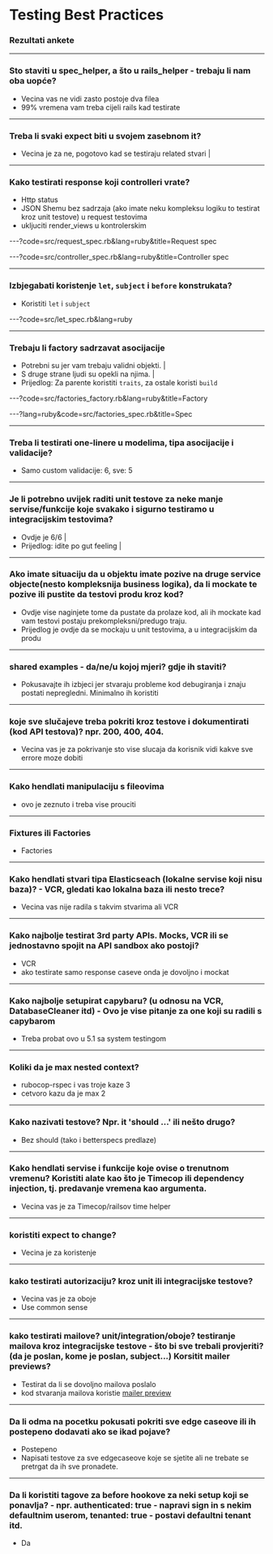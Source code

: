 # Testing Best Practices

### Rezultati ankete

---

### Sto staviti u spec_helper, a što u rails_helper - trebaju li nam oba uopće?

- Vecina vas ne vidi zasto postoje dva filea
- 99% vremena vam treba cijeli rails kad testirate

---

### Treba li svaki expect biti u svojem zasebnom it?

- Vecina je za ne, pogotovo kad se testiraju related stvari |

---

### Kako testirati response koji controlleri vrate?

- Http status
- JSON Shemu bez sadrzaja (ako imate neku kompleksu logiku to testirat kroz unit testove) u request testovima
- ukljuciti render_views u kontrolerskim

---?code=src/request_spec.rb&lang=ruby&title=Request spec

---?code=src/controller_spec.rb&lang=ruby&title=Controller spec

---

### Izbjegabati koristenje `let`, `subject` i `before` konstrukata?

- Koristiti `let` i `subject`

---?code=src/let_spec.rb&lang=ruby

---

### Trebaju li factory sadrzavat asocijacije

- Potrebni su jer vam trebaju validni objekti. |
- S druge strane ljudi su opekli na njima. |
- Prijedlog: Za parente koristiti `traits`, za ostale koristi `build`

---?code=src/factories_factory.rb&lang=ruby&title=Factory

---?lang=ruby&code=src/factories_spec.rb&title=Spec

---

### Treba li testirati one-linere u modelima, tipa asocijacije i validacije?

- Samo custom validacije: 6, sve: 5

---

### Je li potrebno uvijek raditi unit testove za neke manje servise/funkcije koje svakako i sigurno testiramo u integracijskim testovima?

- Ovdje je 6/6 |
- Prijedlog: idite po gut feeling |

---

### Ako imate situaciju da u objektu imate pozive na druge service objecte(nesto kompleksnija business logika), da li mockate te pozive ili pustite da testovi produ kroz kod?

- Ovdje vise naginjete tome da pustate da prolaze kod, ali ih mockate kad vam testovi postaju prekompleksni/predugo traju.
- Prijedlog je ovdje da se mockaju u unit testovima, a u integracijskim da produ

---

### shared examples - da/ne/u kojoj mjeri? gdje ih staviti?

- Pokusavajte ih izbjeci jer stvaraju probleme kod debugiranja i znaju postati nepregledni. Minimalno ih koristiti

---

### koje sve slučajeve treba pokriti kroz testove i dokumentirati (kod API testova)? npr. 200, 400, 404.

- Vecina vas je za pokrivanje sto vise slucaja da korisnik vidi kakve sve errore moze dobiti

---

### Kako hendlati manipulaciju s fileovima

- ovo je zeznuto i treba vise prouciti

---

### Fixtures ili Factories

- Factories

---

### Kako hendlati stvari tipa Elasticseach (lokalne servise koji nisu baza)? - VCR, gledati kao lokalna baza ili nesto trece?

- Vecina vas nije radila s takvim stvarima ali VCR

---

### Kako najbolje testirat 3rd party APIs. Mocks, VCR ili se jednostavno spojit na API sandbox ako postoji?

- VCR
- ako testirate samo response caseve onda je dovoljno i mockat

---

### Kako najbolje setupirat capybaru? (u odnosu na VCR, DatabaseCleaner itd) - Ovo je vise pitanje za one koji su radili s capybarom

- Treba probat ovo u 5.1 sa system testingom

---

### Koliki da je max nested context?

- rubocop-rspec i vas troje kaze 3
- cetvoro kazu da je max 2

---

### Kako nazivati testove? Npr. it 'should ...' ili nešto drugo?

- Bez should (tako i betterspecs predlaze)

---

### Kako hendlati servise i funkcije koje ovise o trenutnom vremenu? Koristiti alate kao što je Timecop ili dependency injection, tj. predavanje vremena kao argumenta.

- Vecina vas je za Timecop/railsov time helper

---

### koristiti expect to change?

- Vecina je za koristenje

---

### kako testirati autorizaciju? kroz unit ili integracijske testove?

- Vecina vas je za oboje
- Use common sense

---

### kako testirati mailove? unit/integration/oboje? testiranje mailova kroz integracijske testove - što bi sve trebali provjeriti? (da je poslan, kome je poslan, subject...) Korsitit mailer previews?

- Testirat da li se dovoljno mailova poslalo
- kod stvaranja mailova koristie [mailer preview](http://guides.rubyonrails.org/action_mailer_basics.html#previewing-emails)

---

### Da li odma na pocetku pokusati pokriti sve edge caseove ili ih postepeno dodavati ako se ikad pojave?

- Postepeno
- Napisati testove za sve edgecaseove koje se sjetite ali ne trebate se pretrgat da ih sve pronadete.

---

### Da li koristiti tagove za before hookove za neki setup koji se ponavlja? - npr. authenticated: true - napravi sign in s nekim defaultnim userom, tenanted: true - postavi defaultni tenant itd.

- Da
